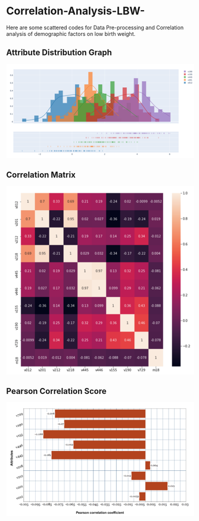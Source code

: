 # Correlation-Analysis-LBW-
Here are some scattered codes for Data Pre-processing and Correlation analysis of demographic factors on low birth weight.

## Attribute Distribution Graph
![Data Distribution](distribution.png)
## Correlation Matrix
![Corr](corr.png)
## Pearson Correlation Score
![Pearson](corr_score.png)

